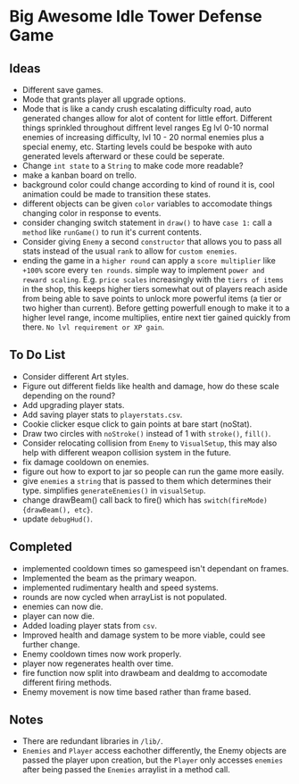 # Big Awesome Idle Tower Defense Game

## Ideas
- Different save games.
- Mode that grants player all upgrade options.
- Mode that is like a candy crush escalating difficulty road, auto generated changes allow for alot of content for little effort. Different things sprinkled throughout diffrent level ranges Eg lvl 0-10 normal enemies of increasing difficulty, lvl 10 - 20 normal enemies plus a special enemy, etc. Starting levels could be bespoke with auto generated levels afterward or these could be seperate.
- Change ```int state``` to a ```String``` to make code more readable?
- make a kanban board on trello.
- background color could change according to kind of round it is, cool animation could be made to transition these states.
- different objects can be given ```color``` variables to accomodate things changing color in response to events.
- consider changing switch statement in ```draw()``` to have ```case 1:``` call a ```method``` like ```runGame()``` to run it's current contents.
- Consider giving ```Enemy``` a second ```constructor``` that allows you to pass all stats instead of the usual ```rank``` to allow for ```custom enemies```.
- ending the game in a ```higher round``` can apply a ```score multiplier``` like ```+100%``` score every ```ten rounds```. simple way to implement ```power and reward scaling```. E.g. ```price scales``` increasingly with the ```tiers of items``` in the shop, this keeps higher tiers somewhat out of players reach aside from being able to save points to unlock more powerful items (a tier or two higher than current). Before getting powerfull enough to make it to a higher level range, income multiplies, entire next tier gained quickly from there. ```No lvl requirement or XP gain```.

## To Do List
- Consider different Art styles.
- Figure out different fields like health and damage, how do these scale depending on the round?
- Add upgrading player stats.
- Add saving player stats to ```playerstats.csv```.
- Cookie clicker esque click to gain points at bare start (noStat).
- Draw two circles with ```noStroke()``` instead of 1 with ```stroke()```, ```fill()```.
- Consider relocating collision from ```Enemy``` to ```VisualSetup```, this may also help with different weapon collision system in the future.
- fix damage cooldown on enemies.
- figure out how to export to jar so people can run the game more easily.
- give ```enemies``` a ```string``` that is passed to them which determines their type. simplifies ```generateEnemies()``` in ```visualSetup```.
- change drawBeam() call back to fire() which has ```switch(fireMode){drawBeam(), etc}```.
- update ```debugHud()```.

## Completed
- implemented cooldown times so gamespeed isn't dependant on frames.
- Implemented the beam as the primary weapon.
- implemented rudimentary health and speed systems.
- rounds are now cycled when arrayList is not populated.
- enemies can now die.
- player can now die.
- Added loading player stats from ```csv```.
- Improved health and damage system to be more viable, could see further change.
- Enemy cooldown times now work properly.
- player now regenerates health over time.
- fire function now split into drawbeam and dealdmg to accomodate different firing methods.
- Enemy movement is now time based rather than frame based.

## Notes
- There are redundant libraries in ```/lib/```.
- ```Enemies``` and ```Player``` access eachother differently, the Enemy objects are passed the player upon creation, but the ```Player``` only accesses ```enemies``` after being passed the ```Enemies``` arraylist in a method call.